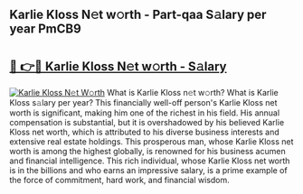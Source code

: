 ## Karlie Kloss N𝚎t w𝚘rth - Part-qaa S𝚊lary per year PmCB9

# <h2><a href="http://gc468b.nevu.top/?p=Karlie+Kloss">🔗 👉🔴 Karlie Kloss N𝚎t w𝚘rth - S𝚊lary</a></h2>

[![Karlie Kloss N𝚎t W𝚘rth](https://i.imgur.com/Oavwk0R.jpeg)](http://gc468b.nevu.top/?p=Karlie+Kloss)
What is Karlie Kloss n𝚎t w𝚘rth? What is Karlie Kloss s𝚊lary per year?
This financially well-off person's Karlie Kloss net worth is significant, making him one of the richest in his field. His annual compensation is substantial, but it is overshadowed by his believed Karlie Kloss net worth, which is attributed to his diverse business interests and extensive real estate holdings. This prosperous man, whose Karlie Kloss net worth is among the highest globally, is renowned for his business acumen and financial intelligence. This rich individual, whose Karlie Kloss net worth is in the billions and who earns an impressive salary, is a prime example of the force of commitment, hard work, and financial wisdom.
